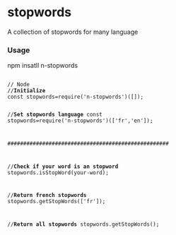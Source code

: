 # stopwords
A collection of stopwords for many language
<h3> Usage</h3>
npm insatll n-stopwords
<pre>
<code>
// Node
//<strong>Initialize</strong>
const stopwords=require('n-stopwords')([]); 

//<strong>Set stopwords language</strong>
const stopwords=require('n-stopwords')(['fr','en']);

###################################################

//<strong>Check if your word is an stopword</strong>
stopwords.isStopWord(your-word);

//<strong>Return french stopwords</strong>
stopwords.getStopWords(['fr']);

//<strong>Return all stopwords</strong>
stopwords.getStopWords();

</code>
</pre>